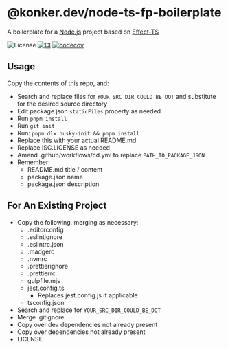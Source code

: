# @konker.dev/node-ts-fp-boilerplate

A boilerplate for a [Node.js](https://nodejs.org/) project based on [Effect-TS](https://www.effect.website/)

![License](https://img.shields.io/github/license/konkerdotdev/node-ts-fp-boilerplate)
[![CI](https://github.com/konkerdotdev/node-ts-fp-boilerplate/actions/workflows/ci.yml/badge.svg)](https://github.com/konkerdotdev/node-ts-fp-boilerplate/actions/workflows/ci.yml)
[![codecov](https://codecov.io/gh/konkerdotdev/node-ts-fp-boilerplate/graph/badge.svg?token=W3BFLXCWTH)](https://codecov.io/gh/konkerdotdev/node-ts-fp-boilerplate)

## Usage

Copy the contents of this repo, and:

- Search and replace files for `YOUR_SRC_DIR_COULD_BE_DOT` and substitute for the desired source directory
- Edit package.json `staticFiles` property as needed
- Run `pnpm install`
- Run `git init`
- Run: `pnpm dlx husky-init && pnpm install`
- Replace this with your actual README.md
- Replace ISC.LICENSE as needed
- Amend .github/workflows/cd.yml to replace `PATH_TO_PACKAGE_JSON`
- Remember:
  - README.md title / content
  - package.json name
  - package.json description

## For An Existing Project

- Copy the following. merging as necessary:
  - .editorconfig
  - .eslintignore
  - .eslintrc.json
  - .madgerc
  - .nvmrc
  - .prettierignore
  - .prettierrc
  - gulpfile.mjs
  - jest.config.ts
    - Replaces jest.config.js if applicable
  - tsconfig.json
- Search and replace for `YOUR_SRC_DIR_COULD_BE_DOT`
- Merge .gitignore
- Copy over dev dependencies not already present
- Copy over dependencies not already present
- LICENSE
